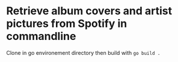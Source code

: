 
# Retrieve album covers and artist pictures from Spotify in commandline

Clone in go environement directory then build with `go build .`
